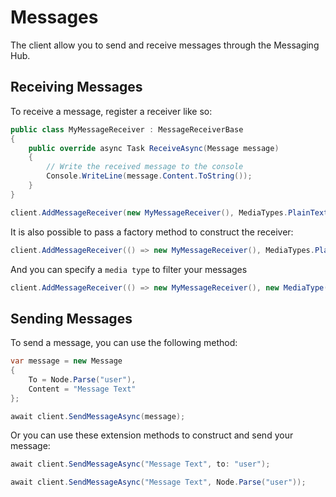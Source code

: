 # Messages

The client allow you to send and receive messages through the Messaging Hub.

## Receiving Messages

To receive a message, register a receiver like so:

```C# 
public class MyMessageReceiver : MessageReceiverBase
{
    public override async Task ReceiveAsync(Message message)
    {
        // Write the received message to the console
        Console.WriteLine(message.Content.ToString());
    }
}

client.AddMessageReceiver(new MyMessageReceiver(), MediaTypes.PlainText);
```

It is also possible to pass a factory method to construct the receiver:

```C# 
client.AddMessageReceiver(() => new MyMessageReceiver(), MediaTypes.PlainText);
```

And you can specify a `media type` to filter your messages

```C# 
client.AddMessageReceiver(() => new MyMessageReceiver(), new MediaType(MediaType.DiscreteTypes.Application, MediaType.SubTypes.JSON));
```

## Sending Messages

To send a message, you can use the following method:

```C# 
var message = new Message
{
    To = Node.Parse("user"),
    Content = "Message Text"
};

await client.SendMessageAsync(message);
```

Or you can use these extension methods to construct and send your message:

```C# 
await client.SendMessageAsync("Message Text", to: "user");

await client.SendMessageAsync("Message Text", Node.Parse("user"));
```